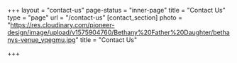 +++
layout = "contact-us"
page-status = "inner-page"
title = "Contact Us"
type = "page"
url = "/contact-us"
[contact_section]
photo = "https://res.cloudinary.com/pioneer-design/image/upload/v1575904760/Bethany%20Father%20Daughter/bethanys-venue_yqegmu.jpg"
title = "Contact Us"

+++
